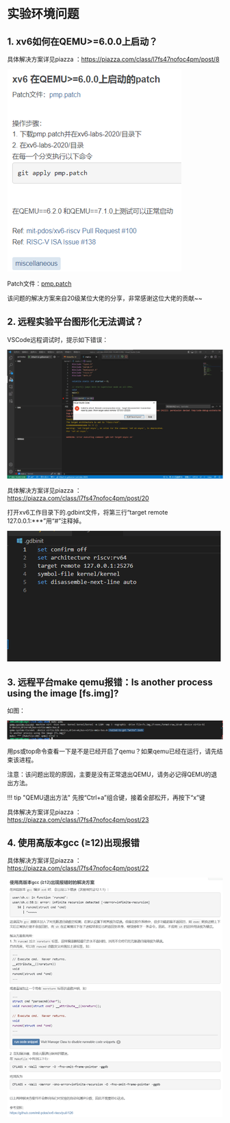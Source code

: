 
# 实验环境问题

## 1. xv6如何在QEMU>=6.0.0上启动？

具体解决方案详见piazza ：https://piazza.com/class/l7fs47nofoc4pm/post/8

![qemu](faq.assets/qemu.png)

Patch文件：[pmp.patch](code/pmp.patch)

该问题的解决方案来自20级某位大佬的分享，非常感谢这位大佬的贡献~~

## 2. 远程实验平台图形化无法调试？

VSCode远程调试时，提示如下错误：

![gdb1](faq.assets/gdb1.jpg)

具体解决方案详见piazza ：https://piazza.com/class/l7fs47nofoc4pm/post/20

打开xv6工作目录下的.gdbint文件，将第三行“target remote 127.0.0.1:***”用“#”注释掉。

![gdb2](faq.assets/gdb2.jpg)


## 3. 远程平台make qemu报错：Is another process using the image [fs.img]?

如图：

![qemu2](faq.assets/qemu2.png)

用ps或top命令查看一下是不是已经开启了qemu？如果qemu已经在运行，请先结束该进程。

注意：该问题出现的原因，主要是没有正常退出QEMU，请务必记得QEMU的退出方法。

!!! tip "QEMU退出方法"
    先按“Ctrl+a”组合键，接着全部松开，再按下“x”键

具体解决方案详见piazza ：https://piazza.com/class/l7fs47nofoc4pm/post/23 


## 4. 使用高版本gcc (≥12)出现报错

具体解决方案详见piazza ：https://piazza.com/class/l7fs47nofoc4pm/post/22 

![gcc](faq.assets/gcc.png)



